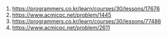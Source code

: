 1. https://programmers.co.kr/learn/courses/30/lessons/17676
2. https://www.acmicpc.net/problem/1445
3. https://programmers.co.kr/learn/courses/30/lessons/77486
4. https://www.acmicpc.net/problem/2611
